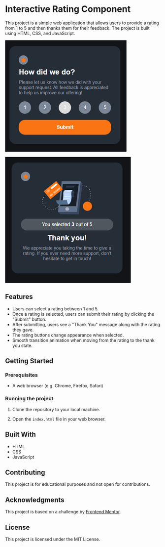 # Interactive Rating Component

This project is a simple web application that allows users to provide a rating from 1 to 5 and then thanks them for their feedback. The project is built using HTML, CSS, and JavaScript.

![Screenshot of the rating component](interactive-rating-component-main/images/screenshot-1.png)

![Screenshot of the thank you component](interactive-rating-component-main/images/screenshot-2.png)

## Features

- Users can select a rating between 1 and 5.
- Once a rating is selected, users can submit their rating by clicking the "Submit" button.
- After submitting, users see a "Thank You" message along with the rating they gave.
- The rating buttons change appearance when selected.
- Smooth transition animation when moving from the rating to the thank you state.

## Getting Started

### Prerequisites

- A web browser (e.g. Chrome, Firefox, Safari)

### Running the project

1. Clone the repository to your local machine.


2. Open the `index.html` file in your web browser.

## Built With

- HTML
- CSS
- JavaScript

## Contributing

This project is for educational purposes and not open for contributions.

## Acknowledgments

This project is based on a challenge by [Frontend Mentor](https://www.frontendmentor.io).

## License

This project is licensed under the MIT License.


